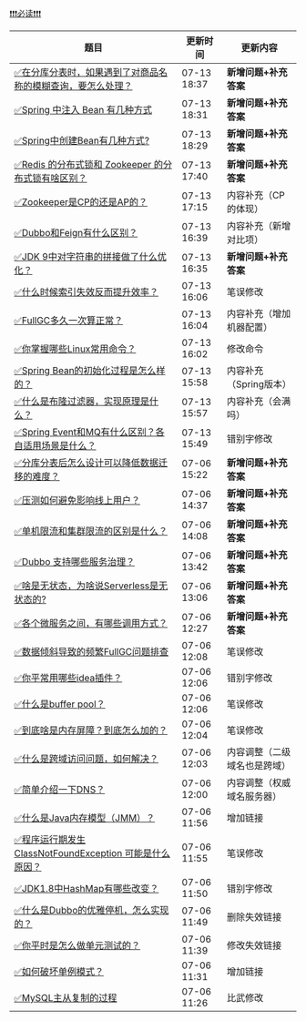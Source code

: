 [❗❗❗必读❗❗❗](https://www.yuque.com/hollis666/bfrl8w/ycscnksw0cw2wus4?view=doc_embed)

| **题目** | **更新时间** | **更新内容** |
| --- | --- | --- |
| [✅在分库分表时，如果遇到了对商品名称的模糊查询，要怎么处理？](https://www.yuque.com/hollis666/fo22bm/pgfcfpghylm6ccb9) | 07-13 18:37 | **新增问题+补充答案** |
| [✅Spring 中注入 Bean 有几种方式](https://www.yuque.com/hollis666/fo22bm/oscfgn7ca0ubwqf5) | 07-13 18:31 | **新增问题+补充答案** |
| [✅Spring中创建Bean有几种方式?](https://www.yuque.com/hollis666/fo22bm/hz7pd5vdmguwqyls) | 07-13 18:29 | **新增问题+补充答案** |
| [✅Redis 的分布式锁和 Zookeeper 的分布式锁有啥区别？](https://www.yuque.com/hollis666/fo22bm/wa9oz7l84ylazz58) | 07-13 17:40 | **新增问题+补充答案** |
| [✅Zookeeper是CP的还是AP的？](https://www.yuque.com/hollis666/fo22bm/lxznb86av97adwt6) | 07-13 17:15 | 内容补充（CP 的体现） |
| [✅Dubbo和Feign有什么区别？](https://www.yuque.com/hollis666/fo22bm/bi8engr1dqg1o4gn) | 07-13 16:39 | 内容补充（新增对比项） |
| [✅JDK 9中对字符串的拼接做了什么优化？](https://www.yuque.com/hollis666/fo22bm/ifyf24hsuuvwynlp) | 07-13 16:35 | **新增问题+补充答案** |
| [✅什么时候索引失效反而提升效率？](https://www.yuque.com/hollis666/fo22bm/ctpkpgi7gxkgklk8) | 07-13 16:06 | 笔误修改 |
| [✅FullGC多久一次算正常？](https://www.yuque.com/hollis666/fo22bm/nks48167c9upybbo) | 07-13 16:04 | 内容补充（增加机器配置） |
| [✅你掌握哪些Linux常用命令？](https://www.yuque.com/hollis666/fo22bm/uy7orgvls6tbieso) | 07-13 16:02 | 修改命令 |
| [✅Spring Bean的初始化过程是怎么样的？](https://www.yuque.com/hollis666/fo22bm/zlvhpz) | 07-13 15:58 | 内容补充（Spring版本） |
| [✅什么是布隆过滤器，实现原理是什么？](https://www.yuque.com/hollis666/fo22bm/gp9ymie1n39uavah) | 07-13 15:57 | 内容补充（会满吗） |
| [✅Spring Event和MQ有什么区别？各自适用场景是什么？](https://www.yuque.com/hollis666/fo22bm/eugy3gggbymf6gp3) | 07-13 15:49 | 错别字修改 |
| [✅分库分表后怎么设计可以降低数据迁移的难度？](https://www.yuque.com/hollis666/fo22bm/uaazc62zm0bey0qr) | 07-06 15:22 | **新增问题+补充答案** |
| [✅压测如何避免影响线上用户？](https://www.yuque.com/hollis666/fo22bm/lqzkcwhe1qnw05r0) | 07-06 14:37 | **新增问题+补充答案** |
| [✅单机限流和集群限流的区别是什么？](https://www.yuque.com/hollis666/fo22bm/ig52vp8d6t54zqp1) | 07-06 14:08 | **新增问题+补充答案** |
| [✅Dubbo 支持哪些服务治理？](https://www.yuque.com/hollis666/fo22bm/stblzui8tx4lo61q) | 07-06 13:42 | **新增问题+补充答案** |
| [✅啥是无状态，为啥说Serverless是无状态的?](https://www.yuque.com/hollis666/fo22bm/lg2w559sz9xwof7d) | 07-06 13:06 | **新增问题+补充答案** |
| [✅各个微服务之间，有哪些调用方式？](https://www.yuque.com/hollis666/fo22bm/va6hzehphyiing2w) | 07-06 12:27 | **新增问题+补充答案** |
| [✅数据倾斜导致的频繁FullGC问题排查](https://www.yuque.com/hollis666/fo22bm/enapz53wi65s8ybr) | 07-06 12:08 | 笔误修改 |
| [✅你平常用哪些idea插件？](https://www.yuque.com/hollis666/fo22bm/vxmblxpk6mmqesn4) | 07-06 12:06 | 错别字修改 |
| [✅什么是buffer pool？](https://www.yuque.com/hollis666/fo22bm/cskzcn42f9dggat0) | 07-06 12:06 | 笔误修改 |
| [✅到底啥是内存屏障？到底怎么加的？](https://www.yuque.com/hollis666/fo22bm/kozqs205honv8nso) | 07-06 12:04 | 笔误修改 |
| [✅什么是跨域访问问题，如何解决？](https://www.yuque.com/hollis666/fo22bm/tlcl3cg1a161yzfk) | 07-06 12:03 | 内容调整（二级域名也是跨域） |
| [✅简单介绍一下DNS？](https://www.yuque.com/hollis666/fo22bm/oa7q69) | 07-06 12:00 | 内容调整（权威域名服务器） |
| [✅什么是Java内存模型（JMM）？](https://www.yuque.com/hollis666/fo22bm/hmi3m1) | 07-06 11:56 | 增加链接 |
| [✅程序运行期发生ClassNotFoundException 可能是什么原因？](https://www.yuque.com/hollis666/fo22bm/hplvh5v7fzor6zr7) | 07-06 11:55 | 笔误修改 |
| [✅JDK1.8中HashMap有哪些改变？](https://www.yuque.com/hollis666/fo22bm/cgben69hc08cpng7) | 07-06 11:50 | 错别字修改 |
| [✅什么是Dubbo的优雅停机，怎么实现的？](https://www.yuque.com/hollis666/fo22bm/gxda8y) | 07-06 11:49 | 删除失效链接 |
| [✅你平时是怎么做单元测试的？](https://www.yuque.com/hollis666/fo22bm/zsvpymvq46xryb9k) | 07-06 11:39 | 修改失效链接 |
| [✅如何破坏单例模式？](https://www.yuque.com/hollis666/fo22bm/vqtp00) | 07-06 11:31 | 增加链接 |
| [✅MySQL主从复制的过程](https://www.yuque.com/hollis666/fo22bm/hoi4ql) | 07-06 11:26 | 比武修改 |

